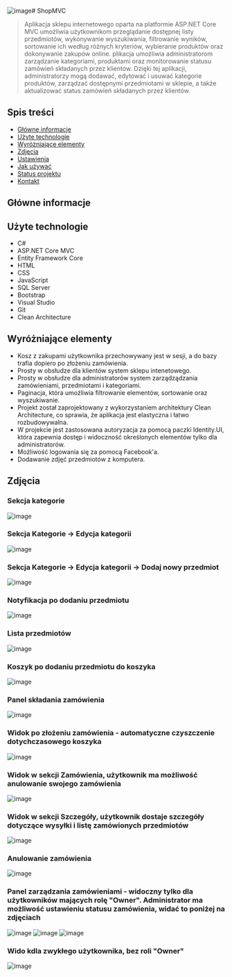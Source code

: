 ![image](https://github.com/lendominik/ShopMVC/assets/138286618/eba2c823-93cc-45ba-8752-fdbe43914bba)# ShopMVC
> Aplikacja sklepu internetowego oparta na platformie ASP.NET Core MVC umożliwia użytkownikom przeglądanie dostępnej listy przedmiotów, wykonywanie wyszukiwania, filtrowanie wyników, sortowanie ich według różnych kryteriów, wybieranie produktów oraz dokonywanie zakupów online.
> plikacja umożliwia administratorom zarządzanie kategoriami, produktami oraz monitorowanie statusu zamówień składanych przez klientów. Dzięki tej aplikacji, administratorzy mogą dodawać, edytować i usuwać kategorie produktów, zarządzać dostępnymi przedmiotami w sklepie, a także aktualizować status zamówień składanych przez klientów.
> 
## Spis treści
* [Główne informacje](#główne-informacje)
* [Użyte technologie](#użyte-technologie)
* [Wyróżniające elementy](#wyróżniające-elementy)
* [Zdjęcia](#zdjęcia)
* [Ustawienia](#ustawienia)
* [Jak używać](#jak-używać)
* [Status projektu](#status-projektu)
* [Kontakt](#kontakt)


## Główne informacje


## Użyte technologie
- C#
- ASP.NET Core MVC
- Entity Framework Core
- HTML
- CSS
- JavaScript
- SQL Server
- Bootstrap
- Visual Studio
- Git
- Clean Architecture

## Wyróżniające elementy
- Kosz z zakupami użytkownika przechowywany jest w sesji, a do bazy trafia dopiero po złożeniu zamówienia.
- Prosty w obsłudze dla klientów system sklepu intenetowego.
- Prosty w obsłudze dla administratorów system zarządządzania zamówieniami, przedmiotami i kategoriami.
- Paginacja, która umożliwia filtrowanie elementów, sortowanie oraz wyszukiwanie.
- Projekt został zaprojektowany z wykorzystaniem architektury Clean Architecture, co sprawia, że aplikacja jest elastyczna i łatwo rozbudowywalna.
- W projekcie jest zastosowana autoryzacja za pomocą paczki Identity.UI, która zapewnia dostęp i widoczność określonych elementów tylko dla administratorów.
- Możliwość logowania się za pomocą Facebook'a.
- Dodawanie zdjęć przedmiotów z komputera.


## Zdjęcia
### Sekcja kategorie
![image](https://github.com/lendominik/ShopMVC/assets/138286618/2e6bf791-1a7c-4149-979b-9e5818a15c32)
### Sekcja Kategorie -> Edycja kategorii
![image](https://github.com/lendominik/ShopMVC/assets/138286618/75e5df42-d40e-4932-a126-76d062e198c5)
### Sekcja Kategorie -> Edycja kategorii -> Dodaj nowy przedmiot
![image](https://github.com/lendominik/ShopMVC/assets/138286618/f0ee3d06-a1e1-48d2-838b-f6504dfe71ab)
### Notyfikacja po dodaniu przedmiotu
![image](https://github.com/lendominik/ShopMVC/assets/138286618/fef5bea9-b9ac-4c73-95ef-291674014736)
### Lista przedmiotów
![image](https://github.com/lendominik/ShopMVC/assets/138286618/6f4f8577-5756-4752-9421-d0e10fef0266)
### Koszyk po dodaniu przedmiotu do koszyka
![image](https://github.com/lendominik/ShopMVC/assets/138286618/9cba0d7b-a4fe-4d9c-a6fe-60f2c66c35ba)
### Panel składania zamówienia
![image](https://github.com/lendominik/ShopMVC/assets/138286618/dbba5cab-090b-45b8-a76c-adb4c8969ad7)
### Widok po złożeniu zamówienia - automatyczne czyszczenie dotychczasowego koszyka
![image](https://github.com/lendominik/ShopMVC/assets/138286618/90bcbd41-637d-40df-ace9-001efc672167)
### Widok w sekcji Zamówienia, użytkownik ma możliwość anulowanie swojego zamówienia
![image](https://github.com/lendominik/ShopMVC/assets/138286618/e5520bf7-aece-489c-af50-8da7b7d0b457)
### Widok w sekcji Szczegóły, użytkownik dostaje szczegóły dotyczące wysyłki i listę zamówionych przedmiotów
![image](https://github.com/lendominik/ShopMVC/assets/138286618/5a274aa7-9542-4440-8ad8-70c04bd65264)
### Anulowanie zamówienia
![image](https://github.com/lendominik/ShopMVC/assets/138286618/23c7d40b-fae6-4840-9046-b81c64eb2094)
### Panel zarządzania zamówieniami - widoczny tylko dla użytkowników mających rolę "Owner". Administrator ma możliwość ustawieniu statusu zamówienia, widać to poniżej na zdjęciach
![image](https://github.com/lendominik/ShopMVC/assets/138286618/4a32e229-7a9b-4a07-8813-0f906d1f097f)
![image](https://github.com/lendominik/ShopMVC/assets/138286618/a7ca57a0-9af5-429f-bcf6-d5e8d534116b)
![image](https://github.com/lendominik/ShopMVC/assets/138286618/471a42e5-cf37-475e-99e4-edcefc0f96d3)
### Wido kdla zwykłego użytkownika, bez roli "Owner"
![image](https://github.com/lendominik/ShopMVC/assets/138286618/25e30a89-a01c-4494-9dce-0e6da8fb1e32)


















